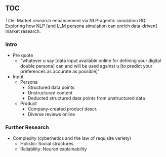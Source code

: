 ## TOC
Title: Market research enhancement via NLP-agentic simulation
RQ: Exploring how NLP [and LLM persona simulation can enrich data-driven] market research.
### Intro
- Pre quote
	- "whatever u say [data input available online for defining your digital double persona] can and will be used against u [to predict your preferences as accurate as possible]"
- Input
	- Persona
		- Structured data points
		- Unstructured content
		- Deducted structured data points from unstructured data
	- Product
		- Company-created product descr.
		- Diverse reviews online
### Further Research
- Complexity (cybernetics and the law of requisite variety)
	- Holistic: Social structures
	- Reliability: Neuron explainability
